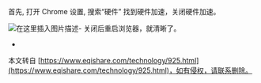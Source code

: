 首先, 打开 Chrome 设置, 搜索“硬件” 找到硬件加速，关闭硬件加速。

![在这里插入图片描述](https://img-blog.csdnimg.cn/20191023211610982.png#pic_center)-
关闭后重启浏览器，就清晰了。

-

本文转自 [https://www.eqishare.com/technology/925.html](https://www.eqishare.com/technology/925.html)，如有侵权，请联系删除。
